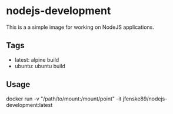 # nodejs-development

This is a a simple image for working on NodeJS applications.

## Tags

 - latest: alpine build
 - ubuntu: ubuntu build

## Usage

docker run -v "/path/to/mount:/mount/point" -it jfenske89/nodejs-development:latest
